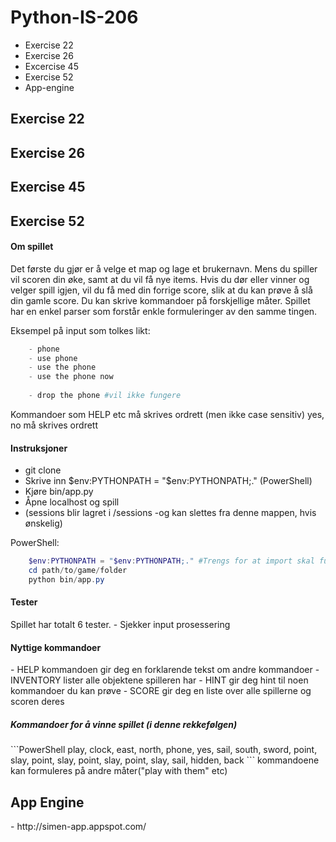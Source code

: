 Python-IS-206
=============
- Exercise 22
- Exercise 26
- Excercise 45
- Exercise 52
- App-engine

<h2>Exercise 22</h2>
<h2>Exercise 26</h2>
<h2>Exercise 45</h2>
<h2>Exercise 52</h2>
<h4>Om spillet</h4>
Det første du gjør er å velge et map og lage et brukernavn.
Mens du spiller vil scoren din øke, samt at du vil få nye items.
Hvis du dør eller vinner og velger spill igjen, vil du få med din forrige score,
slik at du kan prøve å slå din gamle score. Du kan skrive kommandoer på forskjellige måter. 
Spillet har en enkel parser som forstår enkle formuleringer av den samme tingen.

Eksempel på input som tolkes likt:
```PowerShell
    - phone
    - use phone
    - use the phone
    - use the phone now
    
    - drop the phone #vil ikke fungere
```
Kommandoer som HELP etc må skrives ordrett (men ikke case sensitiv)
yes, no må skrives ordrett

<h4>Instruksjoner</h4>

  - git clone
  - Skrive inn $env:PYTHONPATH = "$env:PYTHONPATH;." (PowerShell)
  - Kjøre bin/app.py
  - Åpne localhost og spill
  - (sessions blir lagret i /sessions -og kan slettes fra denne mappen, hvis ønskelig)

PowerShell:
```PowerShell
    $env:PYTHONPATH = "$env:PYTHONPATH;." #Trengs for at import skal fungere
    cd path/to/game/folder
    python bin/app.py
```

 

<h4>Tester</h4>
Spillet har totalt 6 tester.
  - Sjekker input prosessering



<h4>Nyttige kommandoer</h4>
  - HELP kommandoen gir deg en forklarende tekst om andre kommandoer
      - INVENTORY lister alle objektene spilleren har
      - HINT gir deg hint til noen kommandoer du kan prøve
      - SCORE gir deg en liste over alle spillerne og scoren deres

<h5>Kommandoer for å vinne spillet (i denne rekkefølgen)</h5>
```PowerShell
    play, clock, east, north, phone, yes, sail, south, sword, point, slay, point, slay, point, slay, point, slay, sail, hidden, back
```
kommandoene kan formuleres på andre måter("play with them" etc) 

<h2>App Engine</h2>
  - http://simen-app.appspot.com/

